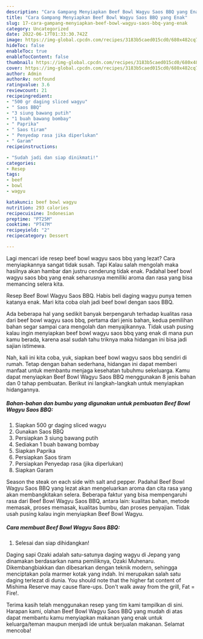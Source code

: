 ```yaml
---
description: "Cara Gampang Menyiapkan Beef Bowl Wagyu Saos BBQ yang Enak"
title: "Cara Gampang Menyiapkan Beef Bowl Wagyu Saos BBQ yang Enak"
slug: 17-cara-gampang-menyiapkan-beef-bowl-wagyu-saos-bbq-yang-enak
category: Uncategorized
date: 2022-06-17T01:33:30.742Z
image: https://img-global.cpcdn.com/recipes/3183b5caed015cd0/680x482cq70/beef-bowl-wagyu-saos-bbq-foto-resep-utama.jpg
hideToc: false
enableToc: true
enableTocContent: false
thumbnail: https://img-global.cpcdn.com/recipes/3183b5caed015cd0/680x482cq70/beef-bowl-wagyu-saos-bbq-foto-resep-utama.jpg
cover: https://img-global.cpcdn.com/recipes/3183b5caed015cd0/680x482cq70/beef-bowl-wagyu-saos-bbq-foto-resep-utama.jpg
author: Admin
authorAv: notfound
ratingvalue: 3.6
reviewcount: 21
recipeingredient:
- "500 gr daging sliced wagyu"
- " Saos BBQ"
- "3 siung bawang putih"
- "1 buah bawang bombay"
- " Paprika"
- " Saos tiram"
- " Penyedap rasa jika diperlukan"
- " Garam"
recipeinstructions:

- "Sudah jadi dan siap dinikmati!"
categories:
- Resep
tags:
- beef
- bowl
- wagyu

katakunci: beef bowl wagyu 
nutrition: 293 calories
recipecuisine: Indonesian
preptime: "PT25M"
cooktime: "PT47M"
recipeyield: "2"
recipecategory: Dessert

---
```



Lagi mencari ide resep beef bowl wagyu saos bbq yang lezat? Cara menyiapkannya sangat tidak susah. Tapi Kalau salah mengolah maka hasilnya akan hambar dan justru cenderung tidak enak. Padahal beef bowl wagyu saos bbq yang enak seharusnya memiliki aroma dan rasa yang bisa memancing selera kita.


Resep Beef Bowl Wagyu Saos BBQ. Habis beli daging wagyu punya temen katanya enak. Mari kita coba olah jadi beef bowl dengan saos BBQ.

Ada beberapa hal yang sedikit banyak berpengaruh terhadap kualitas rasa dari beef bowl wagyu saos bbq, pertama dari jenis bahan, kedua pemilihan bahan segar sampai cara mengolah dan menyajikannya. Tidak usah pusing kalau ingin menyiapkan beef bowl wagyu saos bbq yang enak di mana pun kamu berada, karena asal sudah tahu triknya maka hidangan ini bisa jadi sajian istimewa.


Nah, kali ini kita coba, yuk, siapkan beef bowl wagyu saos bbq sendiri di rumah. Tetap dengan bahan sederhana, hidangan ini dapat memberi manfaat untuk membantu menjaga kesehatan tubuhmu sekeluarga. Kamu dapat menyiapkan Beef Bowl Wagyu Saos BBQ menggunakan 8 jenis bahan dan 0 tahap pembuatan. Berikut ini langkah-langkah untuk menyiapkan hidangannya.

<!--inarticleads1-->

##### Bahan-bahan dan bumbu yang digunakan untuk pembuatan Beef Bowl Wagyu Saos BBQ:

1. Siapkan 500 gr daging sliced wagyu
1. Gunakan  Saos BBQ
1. Persiapkan 3 siung bawang putih
1. Sediakan 1 buah bawang bombay
1. Siapkan  Paprika
1. Persiapkan  Saos tiram
1. Persiapkan  Penyedap rasa (jika diperlukan)
1. Siapkan  Garam


Season the steak on each side with salt and pepper. Padahal Beef Bowl Wagyu Saos BBQ yang lezat akan mengeluarkan aroma dan cita rasa yang akan membangkitakan selera. Beberapa faktur yang bisa mempengaruhi rasa dari Beef Bowl Wagyu Saos BBQ, antara lain: kualitas bahan, metode memasak, proses memasak, kualitas bumbu, dan proses penyajian. Tidak usah pusing kalau ingin menyiapkan Beef Bowl Wagyu. 

<!--inarticleads2-->

##### Cara membuat Beef Bowl Wagyu Saos BBQ:


1. Selesai dan siap dihidangkan!

Daging sapi Ozaki adalah satu-satunya daging wagyu di Jepang yang dinamakan berdasarkan nama pemiliknya, Ozaki Muhenaru. Dikembangbiakkan dan dibesarkan dengan teknik modern, sehingga menciptakan pola marmer kotak yang indah. Ini merupakan salah satu daging terlezat di dunia. You should note that the higher fat content of Mishima Reserve may cause flare-ups. Don&#39;t walk away from the grill, Fat = Fire!. 

Terima kasih telah menggunakan resep yang tim kami tampilkan di sini. Harapan kami, olahan Beef Bowl Wagyu Saos BBQ yang mudah di atas dapat membantu kamu menyiapkan makanan yang enak untuk keluarga/teman maupun menjadi ide untuk berjualan makanan. Selamat mencoba!
